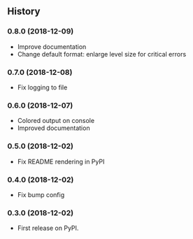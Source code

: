 ## History

### 0.8.0 (2018-12-09)

* Improve documentation
* Change default format: enlarge level size for critical errors

### 0.7.0 (2018-12-08)

* Fix logging to file

### 0.6.0 (2018-12-07)

* Colored output on console
* Improved documentation

### 0.5.0 (2018-12-02)

* Fix README rendering in PyPI

### 0.4.0 (2018-12-02)

* Fix bump config

### 0.3.0 (2018-12-02)

* First release on PyPI.
